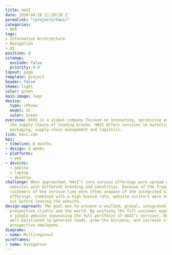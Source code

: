 ```yaml
---
title: HAVI
date: 2018-04-20 11:29:28 Z
permalink: "/projects/havi/"
categories:
- Web
tags:
- Information Architecture
- Navigation
- UI
position: 0
sitemap:
  exclude: false
  priority: 0.9
layout: page
template: project
header: false
theme: light
color: green
main-image: lego
device:
  type: iPhone
  model: 5C
  color: Green
overview: HAVI is a global company focused on innovating, optimizing and managing
  the supply chains of leading brands. HAVI Offers services in marketing analytics,
  packaging, supply chain management and logistics.
link: havi.com
kpi:
- timeline: 6 months
- design: 6 weeks
- platforms:
  - web
- devices:
  - mobile
  - laptop
  - desktop
challenge: When approached, HAVI’s core service offerings were spread across several
  websites with different branding and identities. Because of the fragmented ecosystem,
  customers of one service line were often unaware of the integrated nature of HAVI’s
  offerings. Combined with a high bounce rate, website visitors were not reaching
  out before leaving the website.
design-approach: The goal was to present a unified, global, integrated company to
  prospective clients and the world. By unifying the full customer experience through
  a single website showcasing the full portfolio of HAVI’s services, HAVI will be
  well-positioned to generate leads, grow the business, and increase visibility with
  prospective employees.
diagrams:
- name: Multiregional
wireframes:
- name: Navigation
---
```


